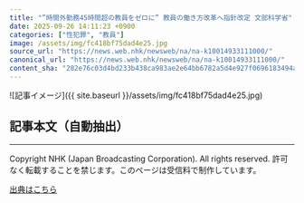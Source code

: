```yaml
---
title: "”時間外勤務45時間超の教員をゼロに” 教員の働き方改革へ指針改定 文部科学省"
date: 2025-09-26 14:11:23 +0900
categories: ["性犯罪", "教員"]
image: /assets/img/fc418bf75dad4e25.jpg
source_url: "https://news.web.nhk/newsweb/na/na-k10014933111000/"
canonical_url: "https://news.web.nhk/newsweb/na/na-k10014933111000/"
content_sha: "282e76c03d4bd233b438ca983ae2e64bb6782a5d4e927f0696183494ac737d37"
---
```


![記事イメージ]({{ site.baseurl }}/assets/img/fc418bf75dad4e25.jpg)

## 記事本文（自動抽出）
<div><div class="_13tndsj2"><nav aria-label="フッターサイトナビゲーション" class="_13tndsj4"></nav><hr class="esl7kn2s esl7kn1l esl7kn1n _14xli2ae"><p class="esl7kn2s esl7kn1m esl7kn1o _1yvk0f68 _1lugom81">Copyright NHK (Japan Broadcasting Corporation). All rights reserved. 許可なく転載することを禁じます。このページは受信料で制作しています。</p></div></div>

[出典はこちら](https://news.web.nhk/newsweb/na/na-k10014933111000/)
